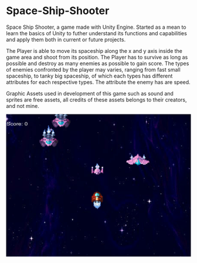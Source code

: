 # Space-Ship-Shooter

Space Ship Shooter, a game made with Unity Engine. Started as a mean to learn the basics of Unity to futher understand its functions and capabilities and apply them both in current or future projects. 

The Player is able to move its spaceship along the x and y axis inside the game area and shoot from its position. The Player has to survive as long as possible and destroy as many enemies as possible to gain score. The types of enemies confronted by the player may varies, ranging from fast small spaceship, to tanky big spaceship, of which each types has different attributes for each respective types. The attribute the enemy has are speed.

Graphic Assets used in development of this game such as sound and sprites are free assets, all credits of these assets belongs to their creators, and not mine.

![Space Ship Shooter](Capture.PNG)

